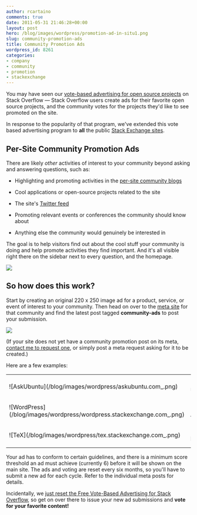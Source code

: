 ```yaml
---
author: rcartaino
comments: true
date: 2011-05-31 21:46:28+00:00
layout: post
hero: /blog/images/wordpress/promotion-ad-in-situ1.png
slug: community-promotion-ads
title: Community Promotion Ads
wordpress_id: 8261
categories:
- company
- community
- promotion
- stackexchange
---
```


You may have seen our [vote-based advertising for open source projects](http://blog.stackoverflow.com/2009/12/free-vote-based-advertising-for-open-source-projects/) on Stack Overflow — Stack Overflow users create ads for their favorite open source projects, and the community votes for the projects they'd like to see promoted on the site.

In response to the popularity of that program, we've extended this vote based advertising program to **all** the public [Stack Exchange sites](http://stackexchange.com/sites).



## Per-Site Community Promotion Ads



There are likely _other_ activities of interest to your community beyond asking and answering questions, such as:




	
  * Highlighting and promoting activities in the [per-site community blogs](http://blogoverflow.com)

	
  * Cool applications or open-source projects related to the site

	
  * The site's [Twitter feed](http://blog.stackoverflow.com/2011/01/twitter-question-feeds-for-stack-exchange/)

	
  * Promoting relevant events or conferences the community should know about

	
  * Anything else the community would genuinely be interested in


The goal is to help visitors find out about the cool stuff your community is doing and help promote activities they find important. And it's all visible right there on the sidebar next to every question, and the homepage.

![](/blog/images/wordpress/promotion-ad-in-situ1.png)



## So how does this work?


Start by creating an original 220 x 250 image ad for a product, service, or event of interest to your community. Then head on over to the [meta site](http://blog.stackoverflow.com/2010/07/new-per-site-metas/) for that community and find the latest post tagged **community-ads** to post your submission.

[![](http://blog.stackoverflow.com/wp-content/uploads/community-promotion-ad-meta-post.png)](http://meta.gaming.stackexchange.com/questions/1892/community-promotion-ads-1h-2011)

(If your site does not yet have a community promotion post on its meta, [contact me to request one](http://stackexchange.com/users/92c1c9da-2a26-4604-a58b-ff3795af4920), or simply post a meta request asking for it to be created.)

Here are a few examples:

<table >
<tr >

<td >
![AskUbuntu](/blog/images/wordpress/askubuntu.com_.png)

</td>

<td >
**Ask Ubuntu**

</td>

<td >
[Community Promotion Ads - 1H 2011](http://meta.askubuntu.com/questions/1089/community-promotion-ads-1h-2011)

</td>
</tr>

<tr >

<td >
![WordPress](/blog/images/wordpress/wordpress.stackexchange.com_.png)

</td>

<td >
**WordPress Answers**

</td>

<td >
[Community Promotion Ads - 1H 2011](http://meta.wordpress.stackexchange.com/questions/501/community-promotion-ads-1h-2011)

</td>
</tr>

<tr >

<td >
![TeX](/blog/images/wordpress/tex.stackexchange.com_.png)

</td>

<td >
**TeX - LaTeX**

</td>

<td >
[Community Promotion Ads - 1H 2011](http://meta.tex.stackexchange.com/questions/1184/community-promotion-ads-1h-2011)
</td>
</tr>

</table>

Your ad has to conform to certain guidelines, and there is a minimum score threshold an ad must achieve (currently 6) before it will be shown on the main site. The ads and voting are reset every six months, so you'll have to submit a new ad for each cycle. Refer to the individual meta posts for details.

Incidentally, we [just reset the Free Vote-Based Advertising for Stack Overflow](http://meta.stackoverflow.com/questions/93312/open-source-advertising-sidebar-2h-2011), so get on over there to issue your new ad submissions and **vote for your favorite content!**
